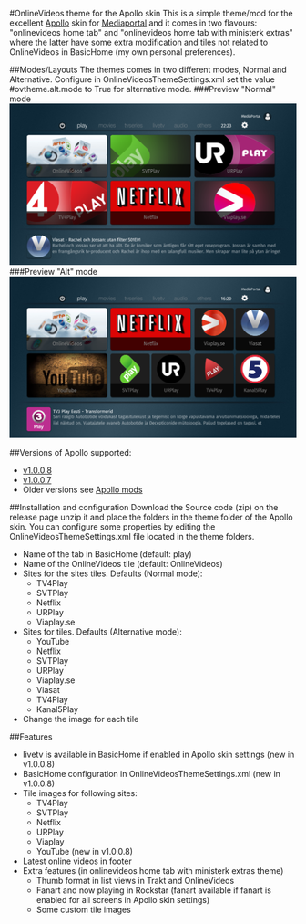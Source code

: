 #OnlineVideos theme for the Apollo skin
This is a simple theme/mod for the excellent [Apollo](http://forum.team-mediaportal.com/forums/apollo.692/) skin for [Mediaportal](http://www.team-mediaportal.com/) and it comes in two flavours: "onlinevideos home tab" and "onlinevideos home tab with ministerk extras" where the latter have some extra modification and tiles not related to OnlineVideos in BasicHome (my own personal preferences).

##Modes/Layouts
The themes comes in two different modes, Normal and Alternative.
Configure in OnlineVideosThemeSettings.xml set the value #ovtheme.alt.mode to True for alternative mode.
###Preview "Normal" mode
![Play BasicHome Preview](https://raw.githubusercontent.com/ministerkrister/apollo-ov-theme/master/OnlineVideos%20and%20Games%20Theme/Media/preview.png)
###Preview "Alt" mode
![Play BasicHome Preview](https://raw.githubusercontent.com/ministerkrister/apollo-ov-theme/master/OnlineVideos%20and%20Games%20Theme/Media/PreviewAlt.png)

##Versions of Apollo supported:
* [v1.0.0.8](https://github.com/ministerkrister/apollo-ov-theme/releases/tag/v1.0.0.8.1)
* [v1.0.0.7](https://github.com/ministerkrister/apollo-ov-theme/releases/tag/v1.0.0.7) 
* Older versions see [Apollo mods](http://forum.team-mediaportal.com/threads/mods.131153/) 

##Installation and configuration
Download the Source code (zip) on the release page unzip it and place the folders in the theme folder of the Apollo skin. You can configure some properties by editing the OnlineVideosThemeSettings.xml file located in the theme folders.
* Name of the tab in BasicHome (default: play)
* Name of the OnlineVideos tile (default: OnlineVideos)
* Sites for the sites tiles. Defaults (Normal mode):
  * TV4Play
  * SVTPlay
  * Netflix
  * URPlay
  * Viaplay.se
* Sites for tiles. Defaults (Alternative mode):
  * YouTube
  * Netflix
  * SVTPlay
  * URPlay
  * Viaplay.se
  * Viasat
  * TV4Play
  * Kanal5Play
* Change the image for each tile

##Features
* livetv is available in BasicHome if enabled in Apollo skin settings (new in v1.0.0.8)
* BasicHome configuration in OnlineVideosThemeSettings.xml (new in v1.0.0.8)
* Tile images for following sites:
  * TV4Play
  * SVTPlay
  * Netflix
  * URPlay
  * Viaplay
  * YouTube (new in v1.0.0.8)
* Latest online videos in footer
* Extra features (in onlinevideos home tab with ministerk extras theme)
  *  Thumb format in list views in Trakt and OnlineVideos
  *  Fanart and now playing in Rockstar (fanart available if fanart is enabled for all screens in Apollo skin settings)
  *  Some custom tile images

